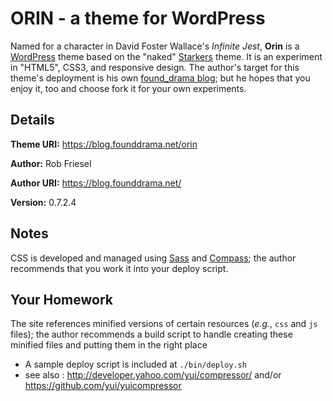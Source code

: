 # ORIN - a theme for WordPress

Named for a character in David Foster Wallace's _Infinite Jest_, **Orin** is a
[WordPress](http://wordpress.org/) theme based on the "naked"
[Starkers](http://starkerstheme.com/) theme.  It is an experiment in "HTML5",
CSS3, and responsive design.  The author's target for this theme's deployment is
his own [found_drama blog](https://blog.founddrama.net); but he hopes that you
enjoy it, too and choose fork it for your own experiments.

## Details

**Theme URI:** <https://blog.founddrama.net/orin>

**Author:** Rob Friesel

**Author URI:** <https://blog.founddrama.net/>

**Version:** 0.7.2.4

## Notes

CSS is developed and managed using [Sass](http://sass-lang.com/) and
[Compass](http://compass-style.org/); the author recommends that you work it
into your deploy script.

## Your Homework

The site references minified versions of certain resources (_e.g._, `css` and
`js` files); the author recommends a build script to handle creating these
minified files and putting them in the right place

* A sample deploy script is included at `./bin/deploy.sh`
* see also : <http://developer.yahoo.com/yui/compressor/> and/or
  <https://github.com/yui/yuicompressor>
